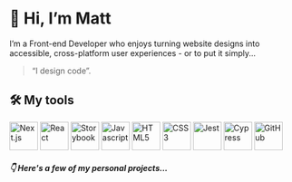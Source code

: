 # 👋 Hi, I’m Matt

I’m a Front-end Developer who enjoys turning website designs into accessible, cross-platform user experiences - or to put it simply... 

> “I design code”. 

## 🛠️ My tools

<picture>
  <source media="(prefers-color-scheme: dark)" srcset="https://github.com/idesigncode/idesigncode/assets/15828266/a8aafcf2-659f-4a6d-b396-15e7577f7b9c">
  <img src="https://github.com/idesigncode/idesigncode/assets/15828266/3b10ce05-89d3-4097-9dfb-06b87af0a711" alt="Next.js" width="50" height="50" />
</picture>
<picture>
<img src="https://github.com/idesigncode/idesigncode/assets/15828266/4b3fd54c-76e6-4816-8d3c-e76bad471cb4" alt="React" width="50" height="50" />
</picture>
<picture>
<img src="https://github.com/idesigncode/idesigncode/assets/15828266/61cb6909-efbc-4cca-88cf-5064d67993b7" alt="Storybook" width="50" height="50" />
</picture>
<picture>
<img src="https://github.com/idesigncode/idesigncode/assets/15828266/195f07f2-08da-4911-a033-459dcf4ec512" alt="Javascript" width="50" height="50" />
</picture>
<picture>
<img src="https://github.com/idesigncode/idesigncode/assets/15828266/f969059d-4b80-4171-9c7e-64556879bbd8" alt="HTML5" width="50" height="50" />
</picture>
<picture>
<img src="https://github.com/idesigncode/idesigncode/assets/15828266/945a4059-b55f-4b04-9398-07330d9e67fc" alt="CSS3" width="50" height="50" />
</picture>
<picture>
<img src="https://github.com/idesigncode/idesigncode/assets/15828266/75173a4a-42a3-4f54-bbfc-5e940c7b8fe3" alt="Jest" width="50" height="50" />
</picture>
<picture>
  <source media="(prefers-color-scheme: dark)" srcset="https://github.com/idesigncode/idesigncode/assets/15828266/d4e8d109-4639-426d-b4ba-4b361897f5d9">
  <img src="https://github.com/idesigncode/idesigncode/assets/15828266/a82dbec1-89a3-40f3-bc78-4ae4eda6abc1" alt="Cypress" width="50" height="50" />
</picture>
<picture>
  <source media="(prefers-color-scheme: dark)" srcset="https://github.com/idesigncode/idesigncode/assets/15828266/4e08c8ba-ab6c-4a68-bab9-d6d163ca2550">
  <img src="https://github.com/idesigncode/idesigncode/assets/15828266/c07f3c25-8f9e-4519-86a2-c37be2948bf2" alt="GitHub" width="50" height="50" />
</picture>


##### 👇 Here's a few of my personal projects...

